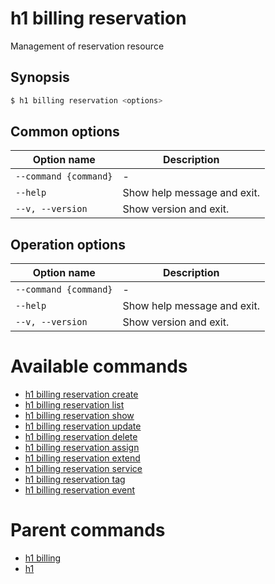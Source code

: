 
# h1 billing reservation

Management of reservation resource

## Synopsis

```bash
$ h1 billing reservation <options>
```

## Common options

| Option name               | Description                 |
| ------------------------- | --------------------------- |
| ```--command {command}``` | -                           |
| ```--help```              | Show help message and exit. |
| ```--v, --version```      | Show version and exit.      |

## Operation options

| Option name               | Description                 |
| ------------------------- | --------------------------- |
| ```--command {command}``` | -                           |
| ```--help```              | Show help message and exit. |
| ```--v, --version```      | Show version and exit.      |

# Available commands

* [h1 billing reservation create](./create/README.md)
* [h1 billing reservation list](./list/README.md)
* [h1 billing reservation show](./show/README.md)
* [h1 billing reservation update](./update/README.md)
* [h1 billing reservation delete](./delete/README.md)
* [h1 billing reservation assign](./assign/README.md)
* [h1 billing reservation extend](./extend/README.md)
* [h1 billing reservation service](./service/README.md)
* [h1 billing reservation tag](./tag/README.md)
* [h1 billing reservation event](./event/README.md)

# Parent commands

* [h1 billing](./../README.md)
* [h1](./../../README.md)
